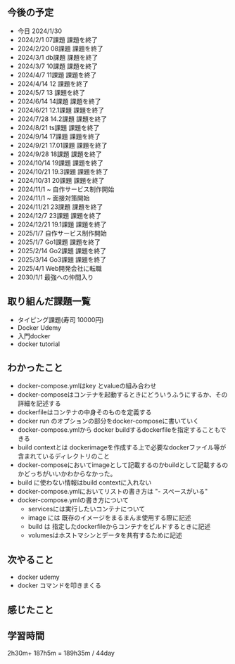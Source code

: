 ## 今後の予定
- 今日 2024/1/30 
- 2024/2/1 07課題 課題を終了
- 2024/2/20 08課題 課題を終了
- 2024/3/1 db課題 課題を終了
- 2024/3/7 10課題 課題を終了
- 2024/4/7 11課題 課題を終了
- 2024/4/14 12 課題を終了
- 2024/5/7 13 課題を終了
- 2024/6/14 14課題 課題を終了
- 2024/6/21 12.1課題 課題を終了
- 2024/7/28 14.2課題 課題を終了
- 2024/8/21 ts課題 課題を終了
- 2024/9/14 17課題 課題を終了
- 2024/9/21 17.01課題 課題を終了
- 2024/9/28 18課題 課題を終了
- 2024/10/14 19課題 課題を終了
- 2024/10/21 19.3課題 課題を終了
- 2024/10/31 20課題 課題を終了
- 2024/11/1 ~ 自作サービス制作開始
- 2024/11/1 ~ 面接対策開始
- 2024/11/21 23課題 課題を終了
- 2024/12/7 23課題 課題を終了
- 2024/12/21 19.1課題 課題を終了
- 2025/1/7 自作サービス制作開始
- 2025/1/7 Go1課題 課題を終了
- 2025/2/14 Go2課題 課題を終了
- 2025/3/14 Go3課題 課題を終了
- 2025/4/1 Web開発会社に転職
- 2030/1/1 最強への仲間入り

## 取り組んだ課題一覧
- タイピング課題(寿司 10000円)
- Docker Udemy
- 入門docker
- docker tutorial
## わかったこと
- docker-compose.ymlはkey とvalueの組み合わせ
- docker-composeはコンテナを起動するときにどういうふうにするか、その詳細を記述する
- dockerfileはコンテナの中身そのものを定義する
- docker run のオプションの部分をdocker-composeに書いていく
- docker-compose.ymlから docker buildするdockerfileを指定することもできる
- build contextとは dockerimageを作成する上で必要なdockerファイル等が含まれているディレクトリのこと
- docker-composeにおいてimageとして記載するのかbuildとして記載するのかどっちがいいかわからなかった。
- build に使わない情報はbuild contextに入れない
- docker-compose.ymlにおいてリストの書き方は "- スペースがいる"
- docker-compose.ymlの書き方について
    - servicesには実行したいコンテナについて
    - image には 既存のイメージをまるまんま使用する際に記述
    - build は 指定したdockerfileからコンテナをビルドするときに記述
    - volumesはホストマシンとデータを共有するために記述
## 次やること
- docker udemy
- docker コマンドを叩きまくる
## 感じたこと
## 学習時間
2h30m+ 187h5m 
= 189h35m / 44day

